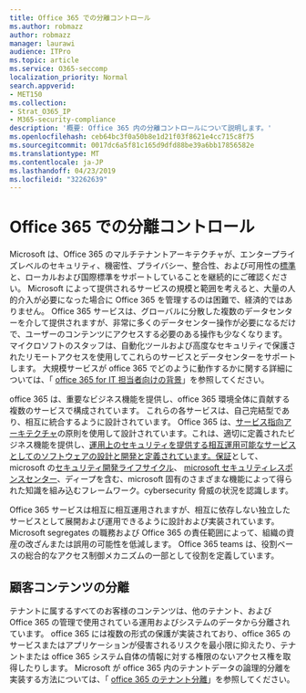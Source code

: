 ```yaml
---
title: Office 365 での分離コントロール
ms.author: robmazz
author: robmazz
manager: laurawi
audience: ITPro
ms.topic: article
ms.service: O365-seccomp
localization_priority: Normal
search.appverid:
- MET150
ms.collection:
- Strat_O365_IP
- M365-security-compliance
description: '概要: Office 365 内の分離コントロールについて説明します。'
ms.openlocfilehash: ceb64bc3f0a50b8e1d21f03f8621e4cc715c8f75
ms.sourcegitcommit: 0017dc6a5f81c165d9dfd88be39a6bb17856582e
ms.translationtype: MT
ms.contentlocale: ja-JP
ms.lasthandoff: 04/23/2019
ms.locfileid: "32262639"
---
```

# <a name="office-365-isolation-controls"></a>Office 365 での分離コントロール 

Microsoft は、Office 365 のマルチテナントアーキテクチャが、エンタープライズレベルのセキュリティ、機密性、プライバシー、整合性、および可用性の[標準](https://www.microsoft.com/TrustCenter/Compliance?service=Office#Icons)と、ローカルおよび国際標準をサポートしていることを継続的にご確認ください。 Microsoft によって提供されるサービスの規模と範囲を考えると、大量の人的介入が必要になった場合に Office 365 を管理するのは困難で、経済的ではありません。 Office 365 サービスは、グローバルに分散した複数のデータセンターを介して提供されますが、非常に多くのデータセンター操作が必要になるだけで、ユーザーのコンテンツにアクセスする必要のある操作も少なくなります。 マイクロソフトのスタッフは、自動化ツールおよび高度なセキュリティで保護されたリモートアクセスを使用してこれらのサービスとデータセンターをサポートします。 大規模サービスが office 365 でどのように動作するかに関する詳細については、「 [office 365 for IT 担当者向けの背景](https://channel9.msdn.com/Events/SharePoint-Conference/2014/SPC202)」を参照してください。

office 365 は、重要なビジネス機能を提供し、office 365 環境全体に貢献する複数のサービスで構成されています。 これらの各サービスは、自己完結型であり、相互に統合するように設計されています。 Office 365 は、[サービス指向アーキテクチャ](https://msdn.microsoft.com/library/aa480021.aspx)の原則を使用して設計されています。これは、適切に定義されたビジネス機能を提供し、[運用上のセキュリティを提供する相互運用可能なサービスとしてのソフトウェアの設計と開発と定義されています。保証](http://www.microsoft.com/download/details.aspx?id=40872)として、microsoft の[セキュリティ開発ライフサイクル](https://www.microsoft.com/sdl/default.aspx)、 [microsoft セキュリティレスポンスセンター](https://technet.microsoft.com/library/dn440717.aspx)、ディープを含む、microsoft 固有のさまざまな機能によって得られた知識を組み込むフレームワーク。cybersecurity 脅威の状況を認識します。

Office 365 サービスは相互に相互運用されますが、相互に依存しない独立したサービスとして展開および運用できるように設計および実装されています。 Microsoft segregates の職務および Office 365 の責任範囲によって、組織の資産の改ざんまたは誤用の可能性を低減します。 Office 365 teams は、役割ベースの総合的なアクセス制御メカニズムの一部として役割を定義しています。

## <a name="customer-content-isolation"></a>顧客コンテンツの分離
テナントに属するすべてのお客様のコンテンツは、他のテナント、および Office 365 の管理で使用されている運用およびシステムのデータから分離されています。 office 365 には複数の形式の保護が実装されており、office 365 のサービスまたはアプリケーションが侵害されるリスクを最小限に抑えたり、テナントまたは office 365 システム自体の情報に対する権限のないアクセス権を取得したりします。 Microsoft が office 365 内のテナントデータの論理的分離を実装する方法については、「 [office 365 のテナント分離](office-365-tenant-isolation-overview.md)」を参照してください。
